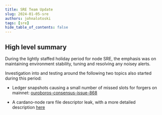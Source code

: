```yaml
---
title: SRE Team Update
slug: 2024-01-05-sre
authors: johnalotoski
tags: [sre]
hide_table_of_contents: false
---
```


## High level summary

During the lightly staffed holiday period for node SRE, the emphasis was on
maintaining environment stability, tuning and resolving any noisey alerts.

Investigation into and testing around the following two topics also
started during this period:

* Ledger snapshots causing a small number of missed slots for forgers on mainnet:
  [ouroboros-consensus-issue-868](https://github.com/IntersectMBO/ouroboros-consensus/issues/868)

* A cardano-node rare file descriptor leak, with a more detailed description
  [here](2024-01-09-network.md)

